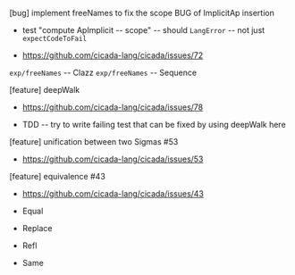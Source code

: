 [bug] implement freeNames to fix the scope BUG of ImplicitAp insertion

- test "compute ApImplicit -- scope" -- should `LangError` -- not just `expectCodeToFail`

- https://github.com/cicada-lang/cicada/issues/72

`exp/freeNames` -- Clazz
`exp/freeNames` -- Sequence

[feature] deepWalk

- https://github.com/cicada-lang/cicada/issues/78

- TDD -- try to write failing test that can be fixed by using deepWalk here

[feature] unification between two Sigmas #53

- https://github.com/cicada-lang/cicada/issues/53

[feature] equivalence #43

- https://github.com/cicada-lang/cicada/issues/43

- Equal
- Replace
- Refl
- Same
